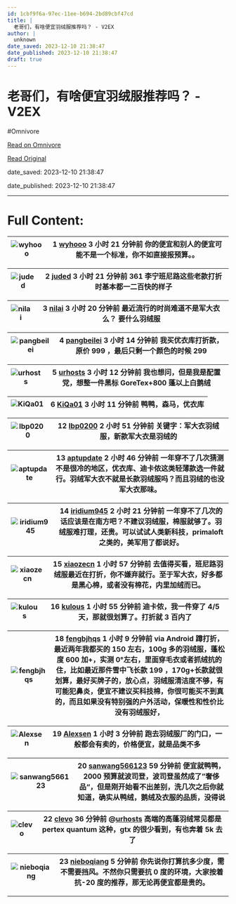 ```yaml
---
id: 1cbf9f6a-97ec-11ee-b694-2bd89cbf47cd
title: |
  老哥们，有啥便宜羽绒服推荐吗？ - V2EX
author: |
  unknown
date_saved: 2023-12-10 21:38:47
date_published: 2023-12-10 21:38:47
draft: true
---
```


# 老哥们，有啥便宜羽绒服推荐吗？ - V2EX
#Omnivore

[Read on Omnivore](https://omnivore.app/me/v-2-ex-18c578070ea)

[Read Original](https://www.v2ex.com/t/999287)

date_saved: 2023-12-10 21:38:47

date_published: 2023-12-10 21:38:47

--- 

# Full Content: 

| ![wyhooo](https://proxy-prod.omnivore-image-cache.app/0x0,sqZL380Npoa6S73QU1SStQHtvuiN08eavPvnMQRZDwMM/https://cdn.v2ex.com/gravatar/2d1bd1a5946ea0e5fc0c49240139ffe6?s=48&d=retro) | 1 **[wyhooo](https://www.v2ex.com/member/wyhooo)** 3 小时 21 分钟前 你的便宜和别人的便宜可能不是一个标准，你不如直接报预算。。 |
| ----------------------------------------------------------------------------------------------------------------------------------------------------------------------------------- | -------------------------------------------------------------------------------------------- |

| ![juded](https://proxy-prod.omnivore-image-cache.app/0x0,sW-5aKLdJh_SvxgjckvrAsujmcj-OFXt9mRT8D-6SetQ/https://cdn.v2ex.com/avatar/c235/d005/72897_normal.png?m=1503590023) | 2 **[juded](https://www.v2ex.com/member/juded)** 3 小时 21 分钟前 361 李宁班尼路这些老款打折时基本都一二百快的样子 |
| -------------------------------------------------------------------------------------------------------------------------------------------------------------------------- | --------------------------------------------------------------------------------------- |

| ![nilai](https://proxy-prod.omnivore-image-cache.app/0x0,slBbLUdFZJEatxtYL3lRPXo2fZ3mI0wkS0l918h_PNkU/https://cdn.v2ex.com/avatar/b8a8/ace2/31325_normal.png?m=1675647694) | 3 **[nilai](https://www.v2ex.com/member/nilai)** 3 小时 20 分钟前 最近流行的时尚难道不是军大衣么？ 要什么羽绒服 |
| -------------------------------------------------------------------------------------------------------------------------------------------------------------------------- | ------------------------------------------------------------------------------------ |

| ![pangbeilei](https://proxy-prod.omnivore-image-cache.app/0x0,sjcuLN5JvQw_RFDqu8h9AwBi3FVpyrKqLtDRA3HqRP-0/https://cdn.v2ex.com/gravatar/87e25c3304711381a044981bbf88587a?s=48&d=retro) | 4 **[pangbeilei](https://www.v2ex.com/member/pangbeilei)** 3 小时 14 分钟前 我买优衣库打折款，原价 999 ，最后只剩一个颜色的时候 299 |
| --------------------------------------------------------------------------------------------------------------------------------------------------------------------------------------- | ------------------------------------------------------------------------------------------------------- |

| ![urhosts](https://proxy-prod.omnivore-image-cache.app/0x0,sJLW4eWxDHT8SrlLoi2tt7LjwkoHxQFdUKwQ4hciERcI/https://cdn.v2ex.com/gravatar/06faa5feef156773da4d25b42a054c43?s=48&d=retro) | 5 **[urhosts](https://www.v2ex.com/member/urhosts)** 3 小时 12 分钟前 我也想问，但是我是配置党，想整一件黑标 GoreTex+800 蓬以上白鹅绒 |
| ------------------------------------------------------------------------------------------------------------------------------------------------------------------------------------ | ------------------------------------------------------------------------------------------------------- |

| ![KiQa01](https://proxy-prod.omnivore-image-cache.app/0x0,sF93_JjhQF6PnEhUuOLKQ4OEF13dP5c1h0TmaZ2xMCUs/https://cdn.v2ex.com/gravatar/4e6dda64ce8852b6ef9e9ccfeacbdde6?s=48&d=retro) | 6 **[KiQa01](https://www.v2ex.com/member/KiQa01)** 3 小时 11 分钟前 鸭鸭，森马，优衣库 |
| ----------------------------------------------------------------------------------------------------------------------------------------------------------------------------------- | ------------------------------------------------------------------------ |

| ![lbp0200](https://proxy-prod.omnivore-image-cache.app/0x0,siDQQZg07kYTj5qpafajJJYC4oJ2-DJfAO1_TmnnplZU/https://cdn.v2ex.com/avatar/a6ad/8a5b/38145_normal.png?m=1668501401) | 12 **[lbp0200](https://www.v2ex.com/member/lbp0200)** 2 小时 51 分钟前 关键字：军大衣羽绒服，新款军大衣是羽绒的 |
| ---------------------------------------------------------------------------------------------------------------------------------------------------------------------------- | -------------------------------------------------------------------------------------- |

| ![aptupdate](https://proxy-prod.omnivore-image-cache.app/0x0,sdp5S8E0-gFE8Sn6qKX82Sv2ZF77KDoV6pePoTj-LFlY/https://cdn.v2ex.com/avatar/c32a/35b5/412184_normal.png?m=1680941148) | 13 **[aptupdate](https://www.v2ex.com/member/aptupdate)** 2 小时 46 分钟前 一年穿不了几次猜测不是很冷的地区，优衣库、迪卡侬这类轻薄款选一件就行。羽绒军大衣不就是长款羽绒服吗？而且羽绒的也没军大衣那味。 |
| ------------------------------------------------------------------------------------------------------------------------------------------------------------------------------- | ------------------------------------------------------------------------------------------------------------------------------------- |

| ![iridium945](https://proxy-prod.omnivore-image-cache.app/0x0,sdTfRZueB9hW2nXUP52Ng0xDwU83-YoQmBPXrcVyGpdM/https://cdn.v2ex.com/avatar/dba2/9f9f/98588_normal.png?m=1635857153) | 14 **[iridium945](https://www.v2ex.com/member/iridium945)** 2 小时 21 分钟前 一年穿不了几次的话应该是在南方吧？不建议羽绒服，棉服就够了。羽绒服难打理，还贵。可以试试人类新科技，primaloft 之类的，美军用了都说好。 |
| ------------------------------------------------------------------------------------------------------------------------------------------------------------------------------- | ------------------------------------------------------------------------------------------------------------------------------------------------ |

| ![xiaozecn](https://proxy-prod.omnivore-image-cache.app/0x0,sz49PawTMphNA_dupWrP_IiN6mC1Ej5tOKl7KcX-SNhM/https://cdn.v2ex.com/avatar/3ef8/767b/45704_normal.png?m=1701303835) | 15 **[xiaozecn](https://www.v2ex.com/member/xiaozecn)** 1 小时 57 分钟前 去值得买看，班尼路羽绒服最近在打折，你不嫌弃就行。至于军大衣，好多都是黑心棉，或者没有棉花，内里加绒而已。 |
| ----------------------------------------------------------------------------------------------------------------------------------------------------------------------------- | ------------------------------------------------------------------------------------------------------------------------- |

| ![kulous](https://proxy-prod.omnivore-image-cache.app/0x0,sRtTjsdbFiW0ZIUohd_CgzWuwquD4F92lvKTxGf6FaXc/https://cdn.v2ex.com/gravatar/f856a4a2103f9475851c72bb804b5bec?s=48&d=retro) | 16 **[kulous](https://www.v2ex.com/member/kulous)** 1 小时 55 分钟前 迪卡侬，我一件穿了 4/5 天，那就很划算了。打折就 3 百内了 |
| ----------------------------------------------------------------------------------------------------------------------------------------------------------------------------------- | ------------------------------------------------------------------------------------------------ |

| ![fengbjhqs](https://proxy-prod.omnivore-image-cache.app/0x0,s8SoVW-B8DpJrCXfh1Ki_u9xC-MK-sQLwGXg0h9VihYA/https://cdn.v2ex.com/gravatar/f880e227b185cf1ca2e5057702c9a574?s=48&d=retro) | 18 **[fengbjhqs](https://www.v2ex.com/member/fengbjhqs)** 1 小时 9 分钟前 via Android 蹲打折，最近两年我都买的 150 左右，100g 多的羽绒服，蓬松度 600 加+，实测 0°左右，里面穿毛衣或者抓绒抗的住，比如最近那件雪中飞长款 199 ，170g+长款就很划算，最好买牌子的，放心点，羽绒服清洁度不够，有可能犯鼻炎，便宜不建议买科技棉，你很可能买不到真的，而且如果没有特别强的户外活动，保暖性和性价比没有羽绒服好， |
| -------------------------------------------------------------------------------------------------------------------------------------------------------------------------------------- | --------------------------------------------------------------------------------------------------------------------------------------------------------------------------------------------------------------------------------------------------------- |

| ![Alexsen](https://proxy-prod.omnivore-image-cache.app/0x0,sU0Qca-Qh7dhw956lvZfDkECGwINz9U4HOCtz0gwN5aQ/https://cdn.v2ex.com/avatar/1713/e031/637337_normal.png?m=1688958161) | 19 **[Alexsen](https://www.v2ex.com/member/Alexsen)** 1 小时 3 分钟前 跑去羽绒服厂的门口，一般都会有卖的，价格便宜，就是品类不多 |
| ----------------------------------------------------------------------------------------------------------------------------------------------------------------------------- | ---------------------------------------------------------------------------------------------- |

| ![sanwang566123](https://proxy-prod.omnivore-image-cache.app/0x0,sBJKWPMdal_yP_sCbOQpSw8MYRk3It7F0Jxq-P9M21Sw/https://cdn.v2ex.com/gravatar/c531c288364ce4aed36cdf7bb504315b?s=48&d=retro) | 20 **[sanwang566123](https://www.v2ex.com/member/sanwang566123)** 59 分钟前 便宜就鸭鸭，2000 预算就波司登，波司登虽然成了”奢侈品“，但是刚开始看不出差别，洗几次之后你就知道，确实从鸭绒，鹅绒及衣服的品质，没得说 |
| ------------------------------------------------------------------------------------------------------------------------------------------------------------------------------------------ | ----------------------------------------------------------------------------------------------------------------------------------------------- |

| ![clevo](https://proxy-prod.omnivore-image-cache.app/0x0,szSy9GrjHuRenELMInMrdTy046gvCKmybPJgWJDubXpQ/https://cdn.v2ex.com/avatar/e67c/d554/473489_normal.png?m=1693025580) | 22 **[clevo](https://www.v2ex.com/member/clevo)** 36 分钟前 @[urhosts](https://www.v2ex.com/member/urhosts) 高端的高蓬羽绒常见都是 pertex quantum 这种，gtx 的很少看到，有也奔着 5k 去了 |
| --------------------------------------------------------------------------------------------------------------------------------------------------------------------------- | ----------------------------------------------------------------------------------------------------------------------------------------------------------- |

| ![nieboqiang](https://proxy-prod.omnivore-image-cache.app/0x0,sPrpsCaswolMbd22_-tGn4SJFVtxtqsrU9obI6fVQaUI/https://cdn.v2ex.com/gravatar/899204b32b21e554b9d20e0b710dc537?s=48&d=retro) | 23 **[nieboqiang](https://www.v2ex.com/member/nieboqiang)** 5 分钟前 你先说你打算抗多少度，需不需要挡风。不然你只需要抗 0 度的环境，大家按着抗-20 度的推荐，那无论再便宜都是贵的。 |
| --------------------------------------------------------------------------------------------------------------------------------------------------------------------------------------- | ---------------------------------------------------------------------------------------------------------------------------- |

---

